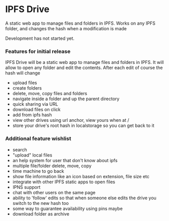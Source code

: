 # IPFS Drive

A static web app to manage files and folders in IPFS. Works on any IPFS folder, and changes the hash when a modification is made

Development has not started yet.

### Features for initial release

IPFS Drive will be a static web app to manage files and folders in IPFS. It will allow to open any folder and edit the contents. After each edit of course the hash will change

- upload files
- create folders
- delete, move, copy files and folders
- navigate inside a folder and up the parent directory
- quick sharing via URL
- download files on click
- add from ipfs hash
- view other drives using url anchor, view yours when at /
- store your drive's root hash in localstorage so you can get back to it

### Additional feature wishlist

- search
- "upload" local files
- an help system for user that don't know about ipfs
- multiple file/folder delete, move, copy
- time machine to go back
- show file information like an icon based on extension, file size etc
- integrate with other IPFS static apps to open files
- IPNS support
- chat with other users on the same page
- ability to 'follow' edits so that when someone else edits the drive you switch to the new hash too
- some way to guarantee availability using pins maybe
- download folder as archive

